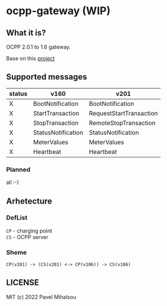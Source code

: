 # ocpp-gateway (WIP)

## What it is? 

OCPP 2.0.1 to 1.6 gateway.

Base on this [project](https://github.com/mobilityhouse/ocpp)

## Supported messages
| status |    v160       | v201|
|---|--------------------|-------------------------|
| X | BootNotification   | BootNotification        | 
| X | StartTransaction   | RequestStartTransaction |
| X | StopTransaction    | RemoteStopTransaction   |
| X | StatusNotification | StatusNotification      |
| X | MeterValues        | MeterValues             |
| X | Heartbeat          | Heartbeat               |

### Planned

all :-)

## Arhetecture

### DefList 

`CP` - charging point  
`CS` - OCPP server

### Sheme

```
CP(v201) -> (CS(v201) <-> CP(v106)) -> CS(v106)
```

## LICENSE

MIT (c) 2022 Pavel Mihalsou
